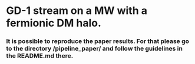# GD-1 stream on a MW with a fermionic DM halo.

### It is possible to reproduce the paper results. For that please go to the directory /pipeline_paper/ and follow the guidelines in the README.md there.
